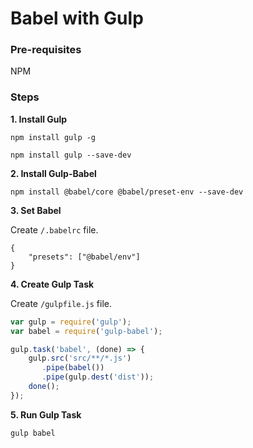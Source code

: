 # Babel with Gulp

### Pre-requisites

NPM

### Steps

**1. Install Gulp**
```
npm install gulp -g

npm install gulp --save-dev
```

**2. Install Gulp-Babel**
```
npm install @babel/core @babel/preset-env --save-dev
```

**3. Set Babel**

Create `/.babelrc` file.

```
{
    "presets": ["@babel/env"]
}
```

**4. Create Gulp Task**

Create `/gulpfile.js` file.

```javascript
var gulp = require('gulp');
var babel = require('gulp-babel');

gulp.task('babel', (done) => {
    gulp.src('src/**/*.js')
       .pipe(babel())
       .pipe(gulp.dest('dist'));
    done();
});
```

**5. Run Gulp Task**
```
gulp babel
```

